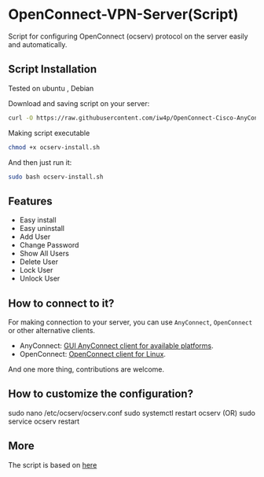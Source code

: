 # OpenConnect-VPN-Server(Script)
Script for configuring OpenConnect (ocserv) protocol on the server easily and automatically.


## Script Installation
Tested on ubuntu , Debian

Download and saving script on your server:
```bash
curl -O https://raw.githubusercontent.com/iw4p/OpenConnect-Cisco-AnyConnect-VPN-Server-OneKey-ocserv/master/ocserv-install.sh
```

Making script executable
```bash
chmod +x ocserv-install.sh
```

And then just run it:
```sh
sudo bash ocserv-install.sh
``` 

## Features
- Easy install
- Easy uninstall
- Add User
- Change Password
- Show All Users
- Delete User
- Lock User
- Unlock User

## How to connect to it?
For making connection to your server, you can use `AnyConnect`, `OpenConnect` or other alternative clients.

- AnyConnect: [GUI AnyConnect client for available platforms](https://it.umn.edu/vpn-downloads-guides).
- OpenConnect: [OpenConnect client for Linux](https://computingforgeeks.com/how-to-connect-to-vpn-server-with-openconnect-ssl-vpn-client-on-linux/).

And one more thing, contributions are welcome.

## How to customize the configuration?

sudo nano /etc/ocserv/ocserv.conf
 sudo systemctl restart ocserv (OR) sudo service ocserv restart

## More
The script is based on [here](https://ocserv.gitlab.io/www/recipes-ocserv-configuration-basic.html)
